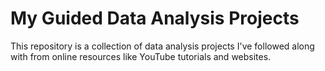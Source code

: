# My Guided Data Analysis Projects
This repository is a collection of data analysis projects I've followed along with from online resources like YouTube tutorials and websites.